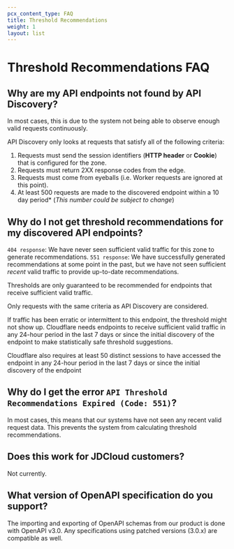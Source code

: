 ```yaml
---
pcx_content_type: FAQ
title: Threshold Recommendations
weight: 1
layout: list
---
```

# Threshold Recommendations FAQ

## Why are my API endpoints not found by API Discovery?

In most cases, this is due to the system not being able to observe enough valid requests continuously. 

API Discovery only looks at requests that satisfy all of the following criteria:

1. Requests must send the session identifiers (**HTTP header** or **Cookie**) that is configured for the zone.
2. Requests must return 2XX response codes from the edge.
3. Requests must come from eyeballs (i.e. Worker requests are ignored at this point).
4. At least 500 requests are made to the discovered endpoint within a 10 day period* (*This number could be subject to change*) 

## Why do I not get threshold recommendations for my discovered API endpoints?

`404 response`: We have never seen sufficient valid traffic for this zone to generate recommendations.
`551 response`: We have successfully generated recommendations at some point in the past, but we have not seen sufficient *recent* valid traffic to provide up-to-date recommendations.

Thresholds are only guaranteed to be recommended for endpoints that receive sufficient valid traffic. 

Only requests with the same criteria as API Discovery are considered. 

If traffic has been erratic or intermittent to this endpoint, the threshold might not show up. Cloudflare needs endpoints to receive sufficient valid traffic in any 24-hour period in the last 7 days or since the initial discovery of the endpoint to make statistically safe threshold suggestions.

Cloudflare also requires at least 50 distinct sessions to have accessed the endpoint in any 24-hour period in the last 7 days or since the initial discovery of the endpoint

## Why do I get the error `API Threshold Recommendations Expired (Code: 551)`?

In most cases, this means that our systems have not seen any recent valid request data. This prevents the system from calculating threshold recommendations.

## Does this work for JDCloud customers?
Not currently.

## What version of OpenAPI specification do you support?
The importing and exporting of OpenAPI schemas from our product is done with OpenAPI v3.0. Any specifications using patched versions (3.0.x) are compatible as well.